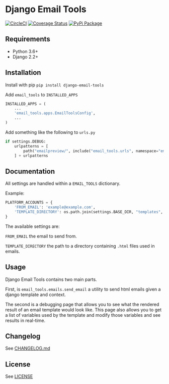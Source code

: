 # Django Email Tools

[![CircleCI](https://circleci.com/gh/pennlabs/django-email-tools.svg?style=shield)](https://circleci.com/gh/pennlabs/django-email-tools)
[![Coverage Status](https://codecov.io/gh/pennlabs/django-email-tools/branch/master/graph/badge.svg)](https://codecov.io/gh/pennlabs/django-email-tools)
[![PyPi Package](https://img.shields.io/pypi/v/django-email-tools.svg)](https://pypi.org/project/django-email-tools/)

## Requirements

* Python 3.6+
* Django 2.2+

## Installation

Install with pip `pip install django-email-tools`

Add `email_tools` to `INSTALLED_APPS`

```python
INSTALLED_APPS = (
    ...
    'email_tools.apps.EmailToolsConfig',
    ...
)
```

Add something like the following to `urls.py`

```python
if settings.DEBUG:
    urlpatterns = [
        path("emailpreview/", include("email_tools.urls", namespace="email_tools")),
    ] + urlpatterns
```

## Documentation

All settings are handled within a `EMAIL_TOOLS` dictionary.

Example:

```python
PLATFORM_ACCOUNTS = {
    'FROM_EMAIL': 'example@example.com',
    'TEMPLATE_DIRECTORY': os.path.join(settings.BASE_DIR, "templates", "emails"),
}
```

The available settings are:

`FROM_EMAIL` the email to send from.

`TEMPLATE_DIRECTORY` the path to a directory containing `.html` files used in emails.

## Usage

Django Email Tools contains two main parts.

First, is `email_tools.emails.send_email` a utility to send html emails given a django template and context.

The second is a debugging page that allows you to see what the rendered result of an email template would look like. This page also allows you to get a list of variables used by the template and modify those variables and see results in real-time.

## Changelog

See [CHANGELOG.md](https://github.com/pennlabs/django-email-tools/blob/master/CHANGELOG.md)

## License

See [LICENSE](https://github.com/pennlabs/django-email-tools/blob/master/LICENSE)
